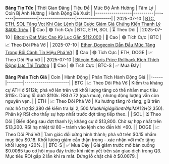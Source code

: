 **Bảng Tin Tức**
| Thời Gian Đăng | Tiêu Đề | Mức Độ Ảnh Hưởng | Tâm Lý | Coin Bị Ảnh Hưởng | Hành Động Đề Xuất |
|------------------|----------|--------|-----------|------------------|-----------------|
| 2025-07-10 | [BTC, ETH, SOL Tăng Vọt Khi Các Lệnh Đặt Cược Giảm Giá Chứng Kiến Thanh Lý $400 Triệu](https://www.coindesk.com/markets/2025/07/10/bears-lose-400m-to-liquidations-largest-since-may-as-btc-eth-sol-spike-higher) | 🚨 Cao | 🟢 Tích Cực | BTC, ETH, SOL | ⏳ Theo Dõi |
| 2025-07-10 | [Bitcoin Đạt Mức Cao Kỷ Lục Gần $112,000](https://economictimes.indiatimes.com/markets/cryptocurrency) | 🚨 Cao | 🟢 Tích Cực | BTC | 📈 Theo Dõi Phá Vỡ |
| 2025-07-10 | [Ether, Dogecoin Dẫn Đầu Mức Tăng Trong Bối Cảnh Tín Hiệu Phá Vỡ](https://www.coindesk.com) | 🚨 Cao | 🟢 Tích Cực | ETH, DOGE | 📈 Theo Dõi Phá Vỡ |
| 2025-07-10 | [Bitcoin Solaris Price Rollback Kích Thích Động Lực Thị Trường](https://www.globenewswire.com/news-release/2025/07/10/3113037/0/en/Bitcoin-Solaris-Price-Rollback-Ignites-Market-Momentum-Ahead-of-Major-Exchange-Launch.html) | 🚨 Cao | 🟢 Tích Cực | BTC-S | ✅ Mua Đáy |

**Bảng Phân Tích Giá**
| Coin | Hành Động | Phân Tích Hành Động Giá |
|------|--------|----------------------|
| BTC | 📈 Theo Dõi Phá Vỡ | Kiểm tra kháng cự ATH ở $112k; phá vỡ lên trên với khối lượng tăng có thể nhắm mục tiêu $115k. Dừng lỗ dưới $110k. RSI ở 72 (quá mua), nhưng động lượng vẫn còn nguyên vẹn. |
| ETH | 📈 Theo Dõi Phá Vỡ | Xu hướng tăng rõ ràng; giữ trên mức hỗ trợ $2,380 để kiểm tra lại $2,500. Mua khi giá giảm trở lại MA 12H ($2,350). Phân kỳ RSI cho thấy sự hợp nhất trước đợt tăng tiếp theo. |
| SOL | ⏳ Theo Dõi | Biến động sau đợt thanh lý; kháng cự ở $13,800. Chờ sự hợp nhất trên $13,200. RSI hạ nhiệt từ 80 – tránh vào lệnh cho đến khi <60. |
| DOGE | 📈 Theo Dõi Phá Vỡ | Tam giác đối xứng hình thành; phá vỡ trên $0.15 nhắm mục tiêu $0.18. Khối lượng giảm cần thận trọng – xác nhận với mức tăng khối lượng +20%. |
| BTC-S | ✅ Mua Đáy | Giá giảm trước mở bán xuống $0.0085 tạo cơ hội mua đáy trước khi niêm yết trên sàn giao dịch trong Q3. Mục tiêu ROI gấp 2 lần khi ra mắt. Dừng lỗ chặt chẽ ở $0.0079. |